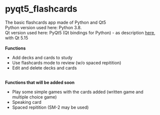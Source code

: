# pyqt5_flashcards
The basic flashcards app made of Python and Qt5 <br>
Python version used here: Python 3.8. <br>
Qt version used here: PyQt5 (Qt bindings for Python) - as description <a href="https://pypi.org/project/PyQt5/">here</a>, with Qt 5.15<br>
<br>
<b>Functions</b><br>
  - Add decks and cards to study <br>
  - Use flashcards mode to review (w/o spaced repitition) <br>
  - Edit and delete decks and cards<br>
<br>
<b>Functions that will be added soon</b>
<ul>
  <li> Play some simple games with the cards added (written game and multiple choice game) </li>
  <li>Speaking card </li>
  <li>Spaced repitition (SM-2 may be used)</li>
 </ul>
<br>
